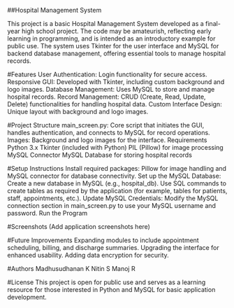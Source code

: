##Hospital Management System

This project is a basic Hospital Management System developed as a final-year high school project. The code may be amateurish, reflecting early learning in programming, and is intended as an introductory example for public use. The system uses Tkinter for the user interface and MySQL for backend database management, offering essential tools to manage hospital records.

#Features
User Authentication: Login functionality for secure access.
Responsive GUI: Developed with Tkinter, including custom background and logo images.
Database Management: Uses MySQL to store and manage hospital records.
Record Management: CRUD (Create, Read, Update, Delete) functionalities for handling hospital data.
Custom Interface Design: Unique layout with background and logo images.

#Project Structure
main_screen.py: Core script that initiates the GUI, handles authentication, and connects to MySQL for record operations.
Images: Background and logo images for the interface.
Requirements
Python 3.x
Tkinter (included with Python)
PIL (Pillow) for image processing
MySQL Connector
MySQL Database for storing hospital records

#Setup Instructions
Install required packages: Pillow for image handling and MySQL connector for database connectivity.
Set up the MySQL Database:
Create a new database in MySQL (e.g., hospital_db).
Use SQL commands to create tables as required by the application (for example, tables for patients, staff, appointments, etc.).
Update MySQL Credentials:
Modify the MySQL connection section in main_screen.py to use your MySQL username and password.
Run the Program

#Screenshots
(Add application screenshots here)

#Future Improvements
Expanding modules to include appointment scheduling, billing, and discharge summaries.
Upgrading the interface for enhanced usability.
Adding data encryption for security.

#Authors
Madhusudhanan K
Nitin S
Manoj R

#License
This project is open for public use and serves as a learning resource for those interested in Python and MySQL for basic application development.

